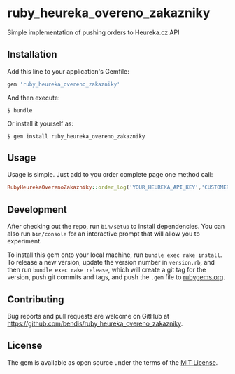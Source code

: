 # ruby_heureka_overeno_zakazniky
Simple implementation of pushing orders to Heureka.cz API


## Installation

Add this line to your application's Gemfile:

```ruby
gem 'ruby_heureka_overeno_zakazniky'
```

And then execute:

    $ bundle

Or install it yourself as:

    $ gem install ruby_heureka_overeno_zakazniky

## Usage

Usage is simple. Just add to you order complete page one method call:

```ruby
RubyHeurekaOverenoZakazniky::order_log('YOUR_HEUREKA_API_KEY','CUSTOMERS_EMAIL','ORDER_ID',[ARRAY OF ITEMS ID PURCHASED], 'DEBUG TRUE/FALSE')
```


## Development

After checking out the repo, run `bin/setup` to install dependencies. You can also run `bin/console` for an interactive prompt that will allow you to experiment.

To install this gem onto your local machine, run `bundle exec rake install`. To release a new version, update the version number in `version.rb`, and then run `bundle exec rake release`, which will create a git tag for the version, push git commits and tags, and push the `.gem` file to [rubygems.org](https://rubygems.org).

## Contributing

Bug reports and pull requests are welcome on GitHub at https://github.com/bendis/ruby_heureka_overeno_zakazniky.


## License

The gem is available as open source under the terms of the [MIT License](http://opensource.org/licenses/MIT).


